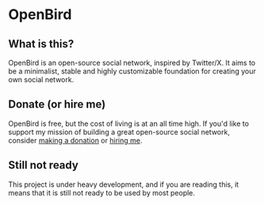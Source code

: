 OpenBird
=====

## What is this?

OpenBird is an open-source social network, inspired by Twitter/X. It aims to be a minimalist, stable and highly customizable foundation for creating your own social network.

## Donate (or hire me)

OpenBird is free, but the cost of living is at an all time high. If you'd like to support my mission of building a great open-source social network, consider [making a donation]() or [hiring me](https://dresnite.com).

## Still not ready

This project is under heavy development, and if you are reading this, it means that it is still not ready to be used by most people.